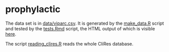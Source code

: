 # prophylactic

The data set is in
[data/viparc.csv](https://github.com/viparc/prophylactic/blob/master/data/viparc.csv).
It is generated by the
[make_data.R](https://github.com/viparc/prophylactic/blob/master/make_data.R)
script and tested by the
[tests.Rmd](https://github.com/viparc/prophylactic/blob/master/tests.Rmd) script,
the HTML output of which is visible [here](http://rpubs.com/choisy/viparc_data).

The script
[reading_clires.R](https://github.com/viparc/prophylactic/blob/master/reading_clires.R)
reads the whole CliRes database.